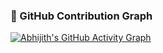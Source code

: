 ### 🌟 GitHub Contribution Graph  
[![Abhijith's GitHub Activity Graph](https://github-readme-activity-graph.vercel.app/graph?username=abhijeeeth&theme=tokyo-night)](https://github.com/ashutosh00710/github-readme-activity-graph)
